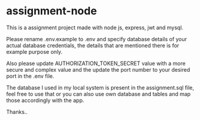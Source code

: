 # assignment-node
This is a assignment project made with node js, express, jwt and mysql.

Please rename .env.example to .env and specify database details of your actual database credentials, the details that are mentioned there is for example purpose only.

Also please update AUTHORIZATION_TOKEN_SECRET value with a more secure and complex value and the update the port number to your desired port in the .env file.

The database I used in my local system is present in the assignment.sql file, feel free to use that or you can also use own database and tables and map those accordingly with the app.

Thanks..
